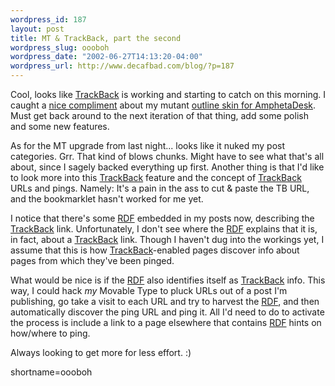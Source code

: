 ```yaml
--- 
wordpress_id: 187
layout: post
title: MT & TrackBack, part the second
wordpress_slug: oooboh
wordpress_date: "2002-06-27T14:13:20-04:00"
wordpress_url: http://www.decafbad.com/blog/?p=187
---
```

<p>Cool, looks like <a href="http://www.movabletype.org/trackback/">TrackBack</a> is working and starting to catch on this morning.  I caught a <a href="http://philringnalda.com/archives/002248.php">nice compliment</a> about my mutant <a href="http://www.decafbad.com/news_archives/000187.phtml#000187">outline skin for <a href="http://www.decafbad.com/twiki/bin/view/Main/AmphetaDesk">AmphetaDesk</a></a>.  Must get back around to the next iteration of that thing, add some polish and some new features.</p>
<p>As for the MT upgrade from last night... looks like it nuked my post categories.  Grr.  That kind of blows chunks.  Might have to see what that's all about, since I sagely backed everything up first.  Another thing is that I'd like to look more into this <a href="http://www.decafbad.com/twiki/bin/view/Main/TrackBack">TrackBack</a> feature and the concept of <a href="http://www.decafbad.com/twiki/bin/view/Main/TrackBack">TrackBack</a> URLs and pings.  Namely:  It's a pain in the ass to cut &amp; paste the TB URL, and the bookmarklet hasn't worked for me yet.  </p>
<p>I notice that there's some <a href="http://www.decafbad.com/twiki/bin/view/Main/RDF">RDF</a> embedded in my posts now, describing the <a href="http://www.decafbad.com/twiki/bin/view/Main/TrackBack">TrackBack</a> link.  Unfortunately, I don't see where the <a href="http://www.decafbad.com/twiki/bin/view/Main/RDF">RDF</a> explains that it is, in fact, about a <a href="http://www.decafbad.com/twiki/bin/view/Main/TrackBack">TrackBack</a> link.  Though I haven't dug into the workings yet, I assume that this is how <a href="http://www.decafbad.com/twiki/bin/view/Main/TrackBack">TrackBack</a>-enabled pages discover info about pages from which they've been pinged.  </p>
<p>What would be nice is if the <a href="http://www.decafbad.com/twiki/bin/view/Main/RDF">RDF</a> also identifies itself as <a href="http://www.decafbad.com/twiki/bin/view/Main/TrackBack">TrackBack</a> info.  This way, I could hack <i>my</i> Movable Type to pluck URLs out of a post I'm publishing, go take a visit to each URL and try to harvest the <a href="http://www.decafbad.com/twiki/bin/view/Main/RDF">RDF</a>, and then automatically discover the ping URL and ping it.  All I'd need to do to activate the process is include a link to a page elsewhere that contains <a href="http://www.decafbad.com/twiki/bin/view/Main/RDF">RDF</a> hints on how/where to ping.</p>
<p>Always looking to get more for less effort.  :)</p>
<!--more-->
shortname=oooboh
